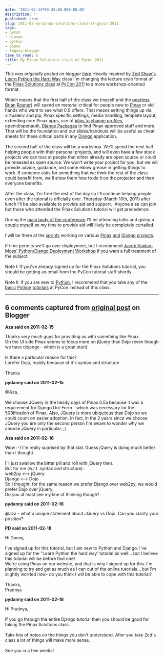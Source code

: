 ```yaml
---
date: '2011-02-14T09:38:00.000-08:00'
description: ''
published: true
slug: 2011-02-my-pinax-solutions-class-at-pycon-2011
tags:
- pycon
- django
- python
- pinax
- legacy-blogger
time_to_read: 5
title: My Pinax Solutions class at Pycon 2011
---
```


*This was originally posted on blogger [here](https://pydanny.blogspot.com/2011/02/my-pinax-solutions-class-at-pycon-2011.html)*.Heavily inspired by <a href="http://sheddingbikes.com/posts/1295120282.html">Zed Shaw's Learn Python the Hard Way</a> class I'm changing the lecture style format of the <a href="http://us.pycon.org/2011/schedule/presentations/111/">Pinax Solutions class</a> at&nbsp;<a href="http://us.pycon.org/2011">PyCon 2011</a> to a more workshop-oriented format.<br /><br />Which means that the first half of the class we (myself and the <a href="http://us.pycon.org/2011/speaker/profile/143/">peerless</a> <a href="http://brianrosner.com/">Brian</a> <a href="https://github.com/brosner">Rosner</a>) will spend on material critical for people new to <a href="http://pinaxproject.com/">Pinax</a>&nbsp;or old hands who want to see what 0.9 offers. That means setting things up via virtualenv and pip, Pinax specific settings, media handling, template layout, extending core Pinax apps, use of <a href="https://github.com/eldarion/idios">idios to change profiles</a>, openid/openauth, <a href="http://djangopackages.com/">Django Packages</a> to find Pinax approved stuff and more. That will be the foundation and our slides/handouts will be useful as cheat sheets for these critical parts in any <a href="http://djangoproject.com/">Django</a> application.<br /><br />The second half of the&nbsp;class&nbsp;will be a workshop. We'll spend the next half helping people with their personal projects, and will even have a few stock projects we can toss at people that either already are open source or could be released as open source.&nbsp;We won't write your project for you, but we will provide advice, guidance, and some elbow grease in getting things to work.&nbsp;If someone asks for something that we think the rest of the class could benefit from, we'll show them how to do it on the projector and then everyone benefits.<br /><br />After the class, I'm free the rest of the day so I'll continue helping people even after the tutorial is officially over. Thursday (March 10th, 2011) after lunch I'll be also available to provide aid and support. &nbsp;Anyone else can join but those who attended the Pinax Solutions tutorial will get precedence.<br /><br />During the <a href="http://us.pycon.org/2011/schedule/lists/talks/">main body of the conference</a> I'll be attending talks and giving a <a href="http://us.pycon.org/2011/schedule/presentations/56/">couple</a> <a href="http://us.pycon.org/2011/schedule/presentations/72/">myself</a>&nbsp;so my time to provide aid will likely be completely curtailed.<br /><br />I will be there at the <a href="http://us.pycon.org/2011/sprints/">sprints</a> working on various <a href="http://github.com/djangopackages/djangopackages">Pinax</a> <a href="http://github.com/pydanny/django-uni-form">and</a> <a href="http://github.com/pydanny/django-la-facebook">Django</a> <a href="http://github.com/pydanny/django-tagging-ext">projects</a>.<br /><br />If time permits we'll go over deployment, but I recommend <a href="http://us.pycon.org/2011/schedule/presentations/173/">Jacob Kaplan-Moss' Python/Django Deployment Workshop</a> if you want a full treatment of the subject.<br /><br />Note I: If you've already signed up for the Pinax Solutions tutorial, you should be getting an email from the PyCon tutorial staff shortly.<br /><br />Note II: If you are new to <a href="http://python.org/">Python</a>, I recommend that you take any of the <a href="http://us.pycon.org/2011/schedule/presentations/108/">basic</a> <a href="http://us.pycon.org/2011/schedule/presentations/99/">Python</a> <a href="http://us.pycon.org/2011/schedule/presentations/117/">tutorials</a> at PyCon instead of this class.

---

## 6 comments captured from [original post](https://pydanny.blogspot.com/2011/02/my-pinax-solutions-class-at-pycon-2011.html) on Blogger

**Aza said on 2011-02-15**

Thanks very much guys for providing us with something like Pinax. <br />On the UI side Pinax seems to focus more on jQuery than Dojo (even though we have dojango - which is a great start). <br /><br />Is there a particular reason for this? <br />I prefer Dojo, mainly because of it's syntax and structure.<br /><br />Thanks

**pydanny said on 2011-02-15**

@Aza,<br /><br />We choose JQuery in the heady days of Pinax 0.5a because it was a requirement for Django Uni-Form - which was necessary for the 508ification of Pinax. Also, JQuery is more ubiquitous than Dojo so we could count on easier adoption. In fact, in the 2 years since we choose JQuery you are only the second person I'm aware to wonder why we choose JQuery in particular. ;)

**Aza said on 2011-02-16**

Wow :-) I'm really suprised by that stat. Guess jQuery is doing much better than I thought. <br /><br />I'll just swallow the bitter pill and roll with jQuery then. <br />But for me (w.r.t. syntax and structure):<br />web2py &lt;--&gt; jQuery<br />Django &lt;--&gt; Dojo<br />So I thought, for the same reason we prefer Django over web2py, we would prefer Dojo over jQuery.<br />Do you at least see my line of thinking though?

**pydanny said on 2011-02-16**

@aza - what a unique statement about JQuery vs Dojo. Can you clarify your position?

**PD said on 2011-02-18**

Hi Danny,<br /><br />I've signed up for this tutorial, but I am new to Python and Django. I've signed up for the &quot;Learn Python the hard way' tutorial as well... but I believe this tutorial will be before that one! <br />We're using Pinax on our website, and that is why I signed up for  this. I'm planning to try and get as much as I can out of the online tutorials... but I'm slightly worried now- do you think I will be able to cope with this tutorial?<br /><br />Thanks,<br />Pradnya

**pydanny said on 2011-02-18**

Hi Pradnya,<br /><br />If you go through the entire Django tutorial then you should be good for taking the Pinax Solutions class. <br /><br />Take lots of notes on the things you don't understand. After you take Zed's class a lot of things will make more sense.<br /><br />See you in a few weeks!

